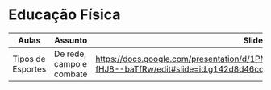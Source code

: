 # Educação Física

| Aulas | Assunto | Slides |
| ----- | ------- | ------ |
| Tipos de Esportes | De rede, campo e combate | https://docs.google.com/presentation/d/1PNgXtMLSRAOhhCKADCtKZpEwPv2zqS-fHJ8--baTfRw/edit#slide=id.g142d8d46cc1_0_50 |
